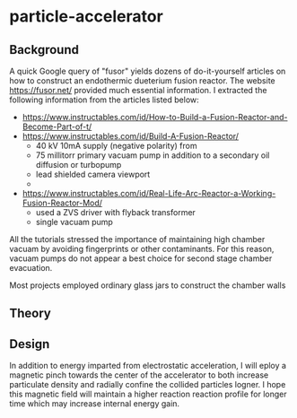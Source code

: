 # particle-accelerator

## Background

A quick Google query of "fusor" yields dozens of do-it-yourself articles on how to construct an endothermic dueterium fusion reactor. The website https://fusor.net/ provided much essential information. I extracted the following information from the articles listed below:  

- https://www.instructables.com/id/How-to-Build-a-Fusion-Reactor-and-Become-Part-of-t/
- https://www.instructables.com/id/Build-A-Fusion-Reactor/
  - 40 kV 10mA supply (negative polarity) from 
  - 75 millitorr primary vacuam pump in addition to a secondary oil diffusion or turbopump
  - lead shielded camera viewport
  - 
- https://www.instructables.com/id/Real-Life-Arc-Reactor-a-Working-Fusion-Reactor-Mod/
  - used a ZVS driver with flyback transformer
  - single vacuam pump
  
All the tutorials stressed the importance of maintaining high chamber vacuam by avoiding fingerprints or other contaminants. For this reason, vacuam pumps do not appear a best choice for second stage chamber evacuation.

Most projects employed ordinary glass jars to construct the chamber walls

## Theory

## Design

In addition to energy imparted from electrostatic acceleration, I will eploy a magnetic pinch towards the center of the accelerator to both increase particulate density and radially confine the collided particles logner. I hope this magnetic field will maintain a higher reaction reaction profile for longer time which may increase internal energy gain.
